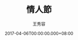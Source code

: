 ---
issue: 218
title: 情人節
author: 王秀容
date: 2017-04-06T00:00:00.000+08:00
topic: 懷想
difficulty: 1
wikidata: Q98095608
wikidata_link: https://www.wikidata.org/wiki/Q98095608
author_wikidata_link: https://www.wikidata.org/wiki/Q98096261
author_wikidata: Q98096261
---
